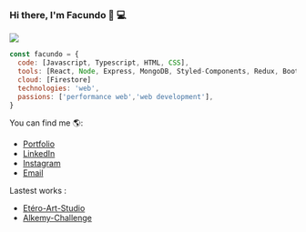 ### Hi there, I'm Facundo 👋 💻  
<img src="https://readme-typing-svg.herokuapp.com?color=E6B5776697&lines=I'+am+a+fullstack+developer">

```js
const facundo = {
  code: [Javascript, Typescript, HTML, CSS],
  tools: [React, Node, Express, MongoDB, Styled-Components, Redux, Bootstrap, Sass, MySQL, ],
  cloud: [Firestore]
  technologies: 'web',
  passions: ['performance web','web development'],
}
```
You can find me 🌎:
- [Portfolio](https://facundocolavini.github.io/MyPortfolio/)
- [LinkedIn](https://www.linkedin.com/in/facundo-colavini/)
- [Instagram](https://www.instagram.com/facundocolavini/)
- [Email](facu_colavini@hotmail.com)

Lastest works :
- [Etéro-Art-Studio](https://etereo-art-studio.netlify.app/)
- [Alkemy-Challenge](https://github.com/facundocolavini/superheroes)
<!--
**facundocolavini/facundocolavini** is a ✨ _special_ ✨ repository because its `README.md` (this file) appears on your GitHub profile.

Here are some ideas to get you started:

- 🔭 I’m currently working on drexler portfolio a project freelance
- 🌱 I’m currently learning ...
- 👯 I’m looking to collaborate on ...
- 🤔 I’m looking for help with ...
- 💬 Ask me about ...
- 📫 How to reach me: ...
- 😄 Pronouns: ...
- ⚡ Fun fact: ...
-->

